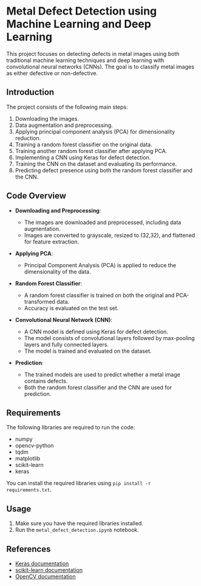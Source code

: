 # Metal Defect Detection using Machine Learning and Deep Learning

This project focuses on detecting defects in metal images using both traditional machine learning techniques and deep learning with convolutional neural networks (CNNs). The goal is to classify metal images as either defective or non-defective.

## Introduction

The project consists of the following main steps:

1. Downloading the images.
2. Data augmentation and preprocessing.
3. Applying principal component analysis (PCA) for dimensionality reduction.
4. Training a random forest classifier on the original data.
5. Training another random forest classifier after applying PCA.
6. Implementing a CNN using Keras for defect detection.
7. Training the CNN on the dataset and evaluating its performance.
8. Predicting defect presence using both the random forest classifier and the CNN.

## Code Overview

- **Downloading and Preprocessing**: 
  - The images are downloaded and preprocessed, including data augmentation.
  - Images are converted to grayscale, resized to (32,32), and flattened for feature extraction.

- **Applying PCA**:
  - Principal Component Analysis (PCA) is applied to reduce the dimensionality of the data.

- **Random Forest Classifier**:
  - A random forest classifier is trained on both the original and PCA-transformed data.
  - Accuracy is evaluated on the test set.

- **Convolutional Neural Network (CNN)**:
  - A CNN model is defined using Keras for defect detection.
  - The model consists of convolutional layers followed by max-pooling layers and fully connected layers.
  - The model is trained and evaluated on the dataset.

- **Prediction**:
  - The trained models are used to predict whether a metal image contains defects.
  - Both the random forest classifier and the CNN are used for prediction.

## Requirements

The following libraries are required to run the code:
- numpy
- opencv-python
- tqdm
- matplotlib
- scikit-learn
- keras

You can install the required libraries using `pip install -r requirements.txt`.

## Usage

1. Make sure you have the required libraries installed.
2. Run the `metal_defect_detection.ipynb` notebook.

## References

- [Keras documentation](https://keras.io/)
- [scikit-learn documentation](https://scikit-learn.org/stable/documentation.html)
- [OpenCV documentation](https://docs.opencv.org/)
